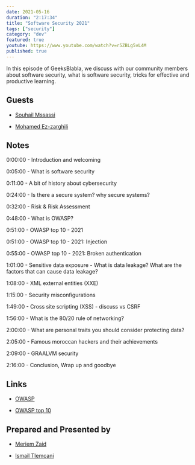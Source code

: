 ```yaml
---
date: 2021-05-16
duration: "2:17:34"
title: "Software Security 2021"
tags: ["security"]
category: "dev"
featured: true
youtube: https://www.youtube.com/watch?v=r5ZBLg5vL4M
published: true
---
```


In this episode of GeeksBlabla, we discuss with our community members about software security, what is software security, tricks for effective and productive learning.

## Guests

- [Souhail Mssassi](https://www.linkedin.com/in/mssassi)

- [Mohamed Ez-zarghili](https://twitter.com/ezzarghili)

## Notes

0:00:00 - Introduction and welcoming

0:05:00 - What is software security

0:11:00 - A bit of history about cybersecurity

0:24:00 - Is there a secure system? why secure systems?

0:32:00 - Risk & Risk Assessment

0:48:00 - What is OWASP?

0:51:00 - OWASP top 10 - 2021

0:51:00 - OWASP top 10 - 2021: Injection

0:55:00 - OWASP top 10 - 2021: Broken authentication

1:01:00 - Sensitive data exposure - What is data leakage? What are the factors that can cause data leakage?

1:08:00 - XML external entities (XXE)

1:15:00 - Security misconfigurations

1:49:00 - Cross site scripting (XSS) - discuss vs CSRF

1:56:00 - What is the 80/20 rule of networking?

2:00:00 - What are personal traits you should consider protecting data?

2:05:00 - Famous moroccan hackers and their achievements

2:09:00 - GRAALVM security

2:16:00 - Conclusion, Wrap up and goodbye

## Links

- [OWASP](https://owasp.org)

- [OWASP top 10](https://owasp.org/www-project-top-ten/)

## Prepared and Presented by

- [Meriem Zaid](https://www.facebook.com/MeriemZaid)

- [Ismail Tlemcani](https://twitter.com/ismailtlem)
